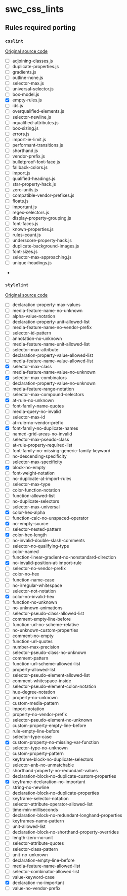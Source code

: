 # swc_css_lints

## Rules required porting

### `csslint`

[Original source code](https://github.com/CSSLint/csslint/tree/49a748126ec0a6e4f6905a03c0eaece47ece04d3/src/rules)

-   [ ] adjoining-classes.js
-   [ ] duplicate-properties.js
-   [ ] gradients.js
-   [ ] outline-none.js
-   [ ] selector-max.js
-   [ ] universal-selector.js
-   [ ] box-model.js
-   [x] empty-rules.js
-   [ ] ids.js
-   [ ] overqualified-elements.js
-   [ ] selector-newline.js
-   [ ] nqualified-attributes.js
-   [ ] box-sizing.js
-   [ ] errors.js
-   [ ] import-ie-limit.js
-   [ ] performant-transitions.js
-   [ ] shorthand.js
-   [ ] vendor-prefix.js
-   [ ] bulletproof-font-face.js
-   [ ] fallback-colors.js
-   [ ] import.js
-   [ ] qualified-headings.js
-   [ ] star-property-hack.js
-   [ ] zero-units.js
-   [ ] compatible-vendor-prefixes.js
-   [ ] floats.js
-   [ ] important.js
-   [ ] regex-selectors.js
-   [ ] display-property-grouping.js
-   [ ] font-faces.js
-   [ ] known-properties.js
-   [ ] rules-count.js
-   [ ] underscore-property-hack.js
-   [ ] duplicate-background-images.js
-   [ ] font-sizes.js
-   [ ] selector-max-approaching.js
-   [ ] unique-headings.js
-

### `stylelint`

[Original source code](https://github.com/stylelint/stylelint/tree/e7e54941b9376bc63d5c7343c1d1ef56eb0ab04c/lib/rules)

-   [ ] declaration-property-max-values
-   [ ] media-feature-name-no-unknown
-   [ ] alpha-value-notation
-   [ ] declaration-property-unit-allowed-list
-   [ ] media-feature-name-no-vendor-prefix
-   [ ] selector-id-pattern
-   [ ] annotation-no-unknown
-   [ ] media-feature-name-unit-allowed-list
-   [ ] selector-max-attribute
-   [ ] declaration-property-value-allowed-list
-   [ ] media-feature-name-value-allowed-list
-   [x] selector-max-class
-   [ ] media-feature-name-value-no-unknown
-   [x] selector-max-combinators
-   [ ] declaration-property-value-no-unknown
-   [ ] media-feature-range-notation
-   [ ] selector-max-compound-selectors
-   [x] at-rule-no-unknown
-   [ ] font-family-name-quotes
-   [ ] media-query-no-invalid
-   [ ] selector-max-id
-   [ ] at-rule-no-vendor-prefix
-   [x] font-family-no-duplicate-names
-   [ ] named-grid-areas-no-invalid
-   [ ] selector-max-pseudo-class
-   [ ] at-rule-property-required-list
-   [ ] font-family-no-missing-generic-family-keyword
-   [ ] no-descending-specificity
-   [ ] selector-max-specificity
-   [x] block-no-empty
-   [ ] font-weight-notation
-   [ ] no-duplicate-at-import-rules
-   [ ] selector-max-type
-   [ ] color-function-notation
-   [ ] function-allowed-list
-   [ ] no-duplicate-selectors
-   [ ] selector-max-universal
-   [x] color-hex-alpha
-   [ ] function-calc-no-unspaced-operator
-   [x] no-empty-source
-   [ ] selector-nested-pattern
-   [x] color-hex-length
-   [ ] no-invalid-double-slash-comments
-   [ ] selector-no-qualifying-type
-   [ ] color-named
-   [ ] function-linear-gradient-no-nonstandard-direction
-   [x] no-invalid-position-at-import-rule
-   [ ] selector-no-vendor-prefix
-   [ ] color-no-hex
-   [ ] function-name-case
-   [ ] no-irregular-whitespace
-   [ ] selector-not-notation
-   [x] color-no-invalid-hex
-   [ ] function-no-unknown
-   [ ] no-unknown-animations
-   [ ] selector-pseudo-class-allowed-list
-   [ ] comment-empty-line-before
-   [ ] function-url-no-scheme-relative
-   [ ] no-unknown-custom-properties
-   [ ] comment-no-empty
-   [ ] function-url-quotes
-   [ ] number-max-precision
-   [ ] selector-pseudo-class-no-unknown
-   [ ] comment-pattern
-   [ ] function-url-scheme-allowed-list
-   [ ] property-allowed-list
-   [ ] selector-pseudo-element-allowed-list
-   [ ] comment-whitespace-inside
-   [ ] selector-pseudo-element-colon-notation
-   [ ] hue-degree-notation
-   [ ] property-no-unknown
-   [ ] custom-media-pattern
-   [ ] import-notation
-   [ ] property-no-vendor-prefix
-   [ ] selector-pseudo-element-no-unknown
-   [ ] custom-property-empty-line-before
-   [ ] rule-empty-line-before
-   [ ] selector-type-case
-   [x] custom-property-no-missing-var-function
-   [ ] selector-type-no-unknown
-   [ ] custom-property-pattern
-   [ ] keyframe-block-no-duplicate-selectors
-   [ ] selector-anb-no-unmatchable
-   [ ] shorthand-property-no-redundant-values
-   [ ] declaration-block-no-duplicate-custom-properties
-   [x] keyframe-declaration-no-important
-   [ ] string-no-newline
-   [ ] declaration-block-no-duplicate-properties
-   [ ] keyframe-selector-notation
-   [ ] selector-attribute-operator-allowed-list
-   [ ] time-min-milliseconds
-   [ ] declaration-block-no-redundant-longhand-properties
-   [ ] keyframes-name-pattern
-   [ ] unit-allowed-list
-   [ ] declaration-block-no-shorthand-property-overrides
-   [ ] length-zero-no-unit
-   [ ] selector-attribute-quotes
-   [ ] selector-class-pattern
-   [ ] unit-no-unknown
-   [ ] declaration-empty-line-before
-   [ ] media-feature-name-allowed-list
-   [ ] selector-combinator-allowed-list
-   [ ] value-keyword-case
-   [x] declaration-no-important
-   [ ] value-no-vendor-prefix
